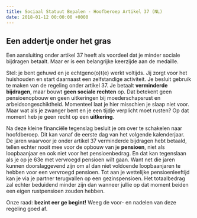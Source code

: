 ```yaml
---
title: Sociaal Statuut Bepalen - Hoofberoep Artikel 37 (NL)
date: 2018-01-12 00:00:00 +0000
---
```

## Een addertje onder het gras

Een aansluiting onder artikel 37 heeft als voordeel dat je minder sociale bijdragen betaalt. Maar er is een belangrijke keerzijde aan de medaille.

Stel: je bent gehuwd en je echtgeno(o)t(e) werkt voltijds. Jij zorgt voor het huishouden en start daarnaast een zelfstandige activiteit. Je besluit gebruik te maken van de regeling onder artikel 37. Je betaalt **verminderde bijdragen**, maar bouwt **geen sociale rechten** op. Dat betekent geen pensioenopbouw en geen uitkeringen bij moederschapsrust en arbeidsongeschiktheid. Momenteel laat je hier misschien je slaap niet voor. Maar wat als je zwanger bent en je een tijdje verplicht moet rusten? Op dat moment heb je geen recht op een **uitkering**.

Na deze kleine financiële tegenslag besluit je om over te schakelen naar hoofdberoep. Dit kan vanaf de eerste dag van het volgende kalenderjaar. De jaren waarvoor je onder artikel 37 verminderde bijdragen hebt betaald, tellen echter nooit mee voor de opbouw van je **pensioen**, niet als loopbaanjaar en ook niet voor het pensioenbedrag. En dat kan tegenslaan als je op je 63e met vervroegd pensioen wilt gaan. Want net die jaren kunnen doorslaggevend zijn om al dan niet voldoende loopbaanjaren te hebben voor een vervroegd pensioen. Tot aan je wettelijke pensioenleeftijd kan je via je partner terugvallen op een gezinspensioen. Het totaalbedrag zal echter beduidend minder zijn dan wanneer jullie op dat moment beiden een eigen rustpensioen zouden hebben.

Onze raad: **bezint eer ge begint!** Weeg de voor- en nadelen van deze regeling goed af.